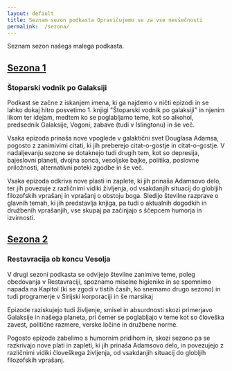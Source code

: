 ```yaml
---
layout: default
title: Seznam sezon podkasta Opravičujemo se za vse nevšečnosti
permalink:  /sezona/
---
```


Seznam sezon našega malega podkasta.

## [Sezona 1](../sezona/01/)

### Štoparski vodnik po Galaksiji

Podkast se začne z iskanjem imena, ki ga najdemo v ničti epizodi in se lahko dokaj hitro posvetimo 1. knjigi "Štoparski vodnik po galaksiji" in njenim likom ter idejam, medtem ko se poglabljamo teme, kot so alkohol, predsednik Galaksije, Vogoni, zabave (tudi v Islingtonu) in še več.

Vsaka epizoda prinaša nove vpoglede v galaktični svet Douglasa Adamsa, pogosto z zanimivimi citati, ki jih preberejo citat-o-gostje in citat-o-gostje. V nadaljevanju sezone se dotaknejo tudi drugih tem, kot so depresija, bajeslovni planeti, dvojna sonca, vesoljske bajke, politika, poslovne priložnosti, alternativni poteki zgodbe in še več.

Vsaka epizoda odkriva nove plasti in zaplete, ki jih prinaša Adamsovo delo, ter jih povezuje z različnimi vidiki življenja, od vsakdanjih situacij do globljih filozofskih vprašanj in vprašanj o obstoju boga. Sledijo številne razprave o glavnih temah, ki jih predstavlja knjiga, pa tudi o aktualnih dogodkih in družbenih vprašanjih, vse skupaj pa začinjajo s ščepcem humorja in izvirnosti.

## [Sezona 2](../sezona/02/)

### Restavracija ob koncu Vesolja

V drugi sezoni podkasta se odvijejo številne zanimive teme, poleg obedovanja v Restavraciji, spoznamo miselne higienike in se spomnimo napada na Kapitol (ki se zgodi v tistih časih, ko snemamo drugo sezono) in tudi programerje v Sirijski korporaciji in še marsikaj

Epizode raziskujejo tudi življenje, smisel in absurdnosti skozi primerjavo Galaksije in našega planeta, pri čemer se poglabljajo v teme kot so človeška zavest, politične razmere, verske ločine in družbene norme.

Pogosto epizode zabelimo s humornim pridihom in, skozi sezono pa se razkrivajo nove plati in zapleti, ki jih prinaša Adamsovo delo, in povezujejo z različnimi vidiki človeškega življenja, od vsakdanjih situacij do globljih filozofskih vprašanj.

<!-- <h4>Sezona 1 | <a href="../02/">Sezona 2</a></h4> -->